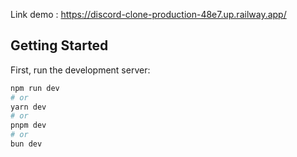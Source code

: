 Link demo : https://discord-clone-production-48e7.up.railway.app/
## Getting Started

First, run the development server:

```bash
npm run dev
# or
yarn dev
# or
pnpm dev
# or
bun dev
```
